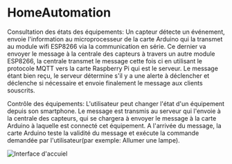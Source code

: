 # HomeAutomation
Consultation des états des équipements:
Un capteur détecte un événement, envoie l'information au microprocesseur de la carte Arduino qui la transmet au module wifi ESP8266 via la communication en série. Ce dernier va envoyer le message à la centrale des capteurs à travers un autre module ESP8266, la centrale transmet le message cette fois ci en utilisant le protocole MQTT vers la carte Raspberry Pi qui est le serveur. Le message étant bien reçu, le serveur détermine s'il y a une alerte à déclencher et déclenche si nécessaire et envoie finalement le message aux clients souscrits. 

Contrôle des équipements:
L'utilisateur peut changer l'état d'un équipement depuis son smartphone. Le message est transmis au serveur qui l'envoie à la centrale des capteurs, qui se chargera à envoyer le message à la carte Arduino à laquelle est connecté cet équipement. A l'arrivée du message, la carte Arduino teste la validité du message et exécute la commande demandée par l'utilisateur(par exemple: Allumer une lampe).

![Interface d'accuiel](https://github.com/bsafwen/RCU_Testing/blob/master/pics/accueil.jpg?raw=true " ")

